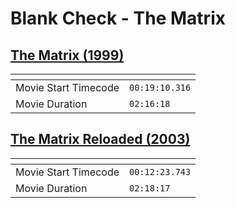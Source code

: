 Blank Check - The Matrix
===============
[The Matrix (1999)](https://www.patreon.com/posts/matrix-63206649)
---------------
| <!-- -->             | <!-- -->       |
|----------------------|----------------|
| Movie Start Timecode | `00:19:10.316` |
| Movie Duration       | `02:16:18`     |

[The Matrix Reloaded (2003)](https://www.patreon.com/posts/matrix-reloaded-64062047)
---------------
| <!-- -->             | <!-- -->       |
|----------------------|----------------|
| Movie Start Timecode | `00:12:23.743` |
| Movie Duration       | `02:18:17`     |
